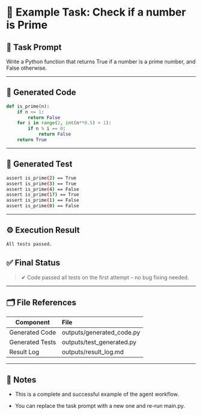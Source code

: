 # 🧪 Example Task: Check if a number is Prime

## 📌 Task Prompt

Write a Python function that returns True if a number is a prime number, and False otherwise.

---

## 🧠 Generated Code

```python
def is_prime(n):
    if n <= 1:
        return False
    for i in range(2, int(n**0.5) + 1):
        if n % i == 0:
            return False
    return True
```
---
## 🧪 Generated Test 

```bash
assert is_prime(2) == True
assert is_prime(3) == True
assert is_prime(4) == False
assert is_prime(17) == True
assert is_prime(1) == False
assert is_prime(0) == False
```
---
## ⚙️ Execution Result
```bash
All tests passed.
```

## ✅ Final Status
> ✔ Code passed all tests on the first attempt – no bug fixing needed.

---

## 🗂 File References

|Component	|File|
|------------|:-------------|
|Generated Code	|outputs/generated_code.py|
|Generated Tests	|outputs/test_generated.py|
|Result Log	|outputs/result_log.md|
---
## 🧠 Notes
- This is a complete and successful example of the agent workflow.

- You can replace the task prompt with a new one and re-run main.py.